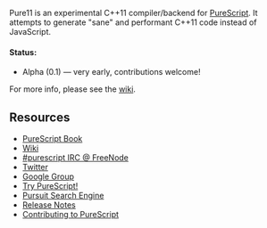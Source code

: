 Pure11 is an experimental C++11 compiler/backend for [PureScript](https://github.com/purescript/purescript). It attempts to generate "sane" and performant C++11 code instead of JavaScript.

#### Status:

* Alpha (0.1) — very early, contributions welcome!

For more info, please see the [wiki](https://github.com/andyarvanitis/pure11/wiki).

## Resources

- [PureScript Book](https://leanpub.com/purescript/read)
- [Wiki](http://wiki.purescript.org)
- [#purescript IRC @ FreeNode](http://webchat.freenode.net/?channels=purescript)
- [Twitter](http://twitter.com/purescript)
- [Google Group](https://groups.google.com/forum/#!forum/purescript)
- [Try PureScript!](http://try.purescript.org/)
- [Pursuit Search Engine](http://pursuit.purescript.org/)
- [Release Notes](https://github.com/purescript/purescript/blob/master/RELEASE-0.6.md)
- [Contributing to PureScript](https://github.com/purescript/purescript/blob/master/CONTRIBUTING.md)
